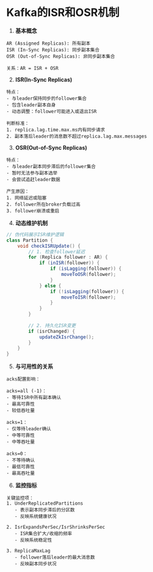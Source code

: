 # Kafka的ISR和OSR机制

1. **基本概念**
```plaintext
AR (Assigned Replicas): 所有副本
ISR (In-Sync Replicas): 同步副本集合
OSR (Out-of-Sync Replicas): 非同步副本集合

关系：AR = ISR + OSR
```

2. **ISR(In-Sync Replicas)**
```plaintext
特点：
- 与leader保持同步的follower集合
- 包含leader副本自身
- 动态调整：follower可能进入或退出ISR

判断标准：
1. replica.lag.time.max.ms内有同步请求
2. 副本落后leader的消息数不超过replica.lag.max.messages
```

3. **OSR(Out-of-Sync Replicas)**
```plaintext
特点：
- 与leader副本同步滞后的follower集合
- 暂时无法参与副本选举
- 会尝试追赶leader数据

产生原因：
1. 网络延迟或阻塞
2. follower所在broker负载过高
3. follower崩溃或重启
```

4. **动态维护机制**
```java
// 伪代码展示ISR维护逻辑
class Partition {
    void checkISRUpdate() {
        // 1. 检查follower延迟
        for (Replica follower : AR) {
            if (inISR(follower)) {
                if (isLagging(follower)) {
                    moveToOSR(follower);
                }
            } else {
                if (!isLagging(follower)) {
                    moveToISR(follower);
                }
            }
        }
        
        // 2. 持久化ISR变更
        if (isrChanged) {
            updateZkIsrChange();
        }
    }
}
```

5. **与可用性的关系**
```plaintext
acks配置影响：

acks=all (-1)：
- 等待ISR中所有副本确认
- 最高可靠性
- 较低吞吐量

acks=1：
- 仅等待leader确认
- 中等可靠性
- 中等吞吐量

acks=0：
- 不等待确认
- 最低可靠性
- 最高吞吐量
```

6. **监控指标**
```plaintext
关键监控项：
1. UnderReplicatedPartitions
   - 表示副本同步滞后的分区数
   - 反映系统健康状况

2. IsrExpandsPerSec/IsrShrinksPerSec
   - ISR集合扩大/收缩的频率
   - 反映系统稳定性

3. ReplicaMaxLag
   - follower落后leader的最大消息数
   - 反映副本同步状况
``` 